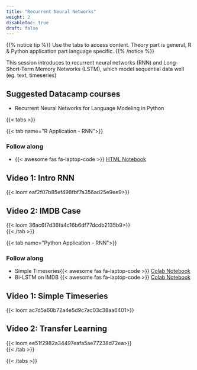 ```yaml
---
title: "Recurrent Neural Networks"
weight: 2
disableToc: true
draft: false
---
```



{{% notice tip %}} Use the tabs to access content. Theory part is general, R & Python application part language specific.
{{% /notice %}}

This session introduces to recurrent neural networks (RNN) and Long-Short-Term Memory Networks (LSTM), which model sequential data well (eg. text, timeseries)

## Suggested Datacamp courses
* Recurrent Neural Networks for Language Modeling in Python


{{< tabs >}}



{{< tab name="R Application - RNN">}}
<div>
   <h3>Follow along</h3>
  <ul>
    <li>{{< awesome fas fa-laptop-code >}} <a href="https://sds-aau.github.io/SDS-master/M3/notebooks/RNN_application_R.nb.html" target="_blank">HTML Notebook</a> </li>
  </ul>

  <h2>Video 1: Intro RNN</h2>
  {{< loom eaf2f07b85ef498fbf7a356ad25e9ee9>}}
  
  <h2>Video 2: IMDB Case </h2>
  {{< loom 36ac6f7d36fa4c16b6df77dcdb2135b9>}}
  
</div>
{{< /tab >}}


{{< tab name="Python Application - RNN">}}
<div>
   <h3>Follow along</h3> 
  <ul>
    <li> Simple Timeseries{{< awesome fas fa-laptop-code >}} <a href="https://nbviewer.jupyter.org/github/SDS-AAU/SDS-2020/blob/master/M3/notebooks/SimpleLSTM_timeseries.ipynb" target="_blank">Colab Notebook</a> </li>
    <li> Bi-LSTM on IMDB {{< awesome fas fa-laptop-code >}} <a href="https://github.com/SDS-AAU/SDS-master/blob/master/M3/notebooks/bidirectional_lstm_imdb.ipynb" target="_blank">Colab Notebook</a> </li>

  </ul>

  <h2>Video 1: Simple Timeseries</h2>
  {{< loom ac7d5a60b72a4e5d9c7ac03c38aa6401>}}
  
  <h2>Video 2: Transfer Learning </h2>
  {{< loom ee51f2982a34497eafa5ae77238d72ea>}}
  
</div>
{{< /tab >}}


{{< /tabs >}}

